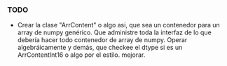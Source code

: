 ### TODO
- Crear la clase "ArrContent" o algo asi, que sea un contenedor para un array de numpy genérico.
Que administre toda la interfaz de lo que debería hacer todo contenedor de array de numpy. Operar
algebráicamente y demás, que checkee el dtype si es un ArrContentInt16 o algo por el estilo. mejorar.

